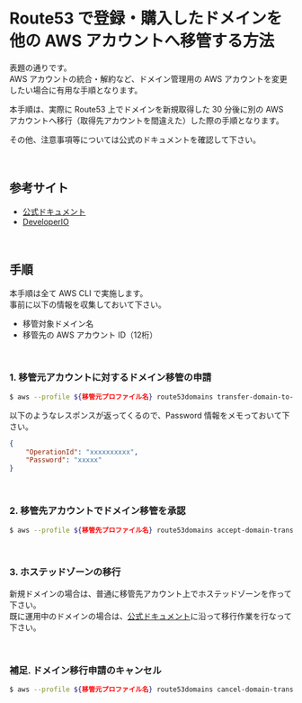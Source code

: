 # Route53 で登録・購入したドメインを他の AWS アカウントへ移管する方法

表題の通りです。  
AWS アカウントの統合・解約など、ドメイン管理用の AWS アカウントを変更したい場合に有用な手順となります。

本手順は、実際に Route53 上でドメインを新規取得した 30 分後に別の AWS アカウントへ移行（取得先アカウントを間違えた）した際の手順となります。

その他、注意事項等については公式のドキュメントを確認して下さい。

<br>

## 参考サイト

- [公式ドキュメント](https://docs.aws.amazon.com/ja_jp/Route53/latest/DeveloperGuide/domain-transfer-from-route-53.html)
- [DeveloperIO](https://dev.classmethod.jp/articles/how-to-transfer-route-53-domain-to-another-aws-account/)

<br>

## 手順

本手順は全て AWS CLI で実施します。  
事前に以下の情報を収集しておいて下さい。

- 移管対象ドメイン名
- 移管先の AWS アカウント ID（12桁）

<br>

### 1. 移管元アカウントに対するドメイン移管の申請

```sh
$ aws --profile ${移管元プロファイル名} route53domains transfer-domain-to-another-aws-account --domain-name ${対象ドメイン名} --account-id ${移行先AWSアカウントID} --region us-east-1
```

以下のようなレスポンスが返ってくるので、Password 情報をメモっておいて下さい。

```json
{
    "OperationId": "xxxxxxxxxx",
    "Password": "xxxxx"
}
```

<br>

### 2. 移管先アカウントでドメイン移管を承認

```sh
$ aws --profile ${移管先プロファイル名} route53domains accept-domain-transfer-from-another-aws-account --domain-name ${対象ドメイン名} --password ${上記手順で取得したパスワード} --region us-east-1
```

<br>

### 3. ホステッドゾーンの移行

新規ドメインの場合は、普通に移管先アカウント上でホステッドゾーンを作って下さい。  
既に運用中のドメインの場合は、[公式ドキュメント](https://docs.aws.amazon.com/ja_jp/Route53/latest/DeveloperGuide/hosted-zones-migrating.html)に沿って移行作業を行なって下さい。

<br>

### 補足. ドメイン移行申請のキャンセル

```sh
$ aws --profile ${移管元プロファイル名} route53domains cancel-domain-transfer-to-another-aws-account --domain-name ${対象ドメイン名} --region us-east-1
```